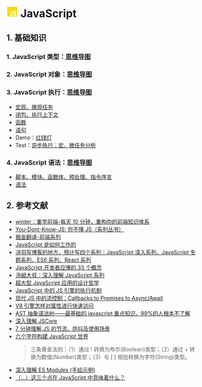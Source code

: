 # <img src="./Assets/icons/JavaScript.png" width="30px" height="30px"> JavaScript

## 1. 基础知识

### 1. JavaScript 类型：[思维导图](/Notes/JavaScript/JavaScript类型.md)

### 2. JavaScript 对象：[思维导图](/Notes/JavaScript/JavaScript对象.md)

### 3. JavaScript 执行：[思维导图](/Notes/JavaScript/JavaScript执行.md)

- [宏观、微观任务](/Notes/JavaScript/JavaScript执行.md)
- [闭包、执行上下文](/Notes/JavaScript/JavaScript执行.md)
- [函数](/Notes/JavaScript/JavaScript执行.md)
- [语句](/Notes/JavaScript/JavaScript执行.md)
- Demo：[红绿灯](/Demo/JavaScript/trafficLight/index.html)
- Test：[异步执行：宏、微任务分析](/Notes/JavaScript/Task.md)

### 4. JavaScript 语法：[思维导图](/Notes/JavaScript/JavaScript语法.md)

- [脚本、模块、函数体、预处理、指令序言](/Notes/JavaScript/JavaScript语法.md)
- [语法](/Notes/JavaScript/JavaScript语法.md)

## 2. 参考文献

- [winter：重学前端-每天 10 分钟，重构你的前端知识体系](https://time.geekbang.org/column/intro/154)
- [You-Dont-Know-JS: 你不懂 JS（系列丛书）](https://github.com/JoeHetfield/You-Dont-Know-JS)
- [掘金翻译-前端系列](https://github.com/xitu/gold-miner/blob/master/front-end.md)
- [JavaScript 是如何工作的](https://github.com/xitu/gold-miner/blob/master/TODO1/how-javascript-works-inside-the-networking-layer-how-to-optimize-its-performance-and-security.md)
- [冴羽写博客的地方，预计写四个系列：JavaScript 深入系列、JavaScript 专题系列、ES6 系列、React 系列](https://github.com/mqyqingfeng/Blog)
- [JavaScript 开发者应懂的 33 个概念 ](https://github.com/stephentian/33-js-concepts)
- [汤姆大叔：深入理解 JavaScript 系列](http://www.cnblogs.com/TomXu/archive/2011/12/15/2288411.html#4028075)
- [超大型 JavaScript 应用的设计哲学](https://zhuanlan.zhihu.com/p/35929167)
- [JavaScript 中的 JS 引擎的执行机制](https://juejin.im/post/5a61a6786fb9a01cc026522c)
- [现代 JS 中的流控制：Callbacks to Promises to Async/Await](https://www.zcfy.cc/article/flow-control-in-modern-js-callbacks-to-promises-to-async-await)
- [V8 引擎怎样对属性进行快速访问](https://github.com/xitu/gold-miner/blob/master/TODO/fast-properties-in-v8.md)
- [AST 抽象语法树——最基础的 javascript 重点知识，99%的人根本不了解](https://juejin.im/entry/5b8ba64051882543036711dd?utm_source=gold_browser_extension)
- [深入理解 JSCore](https://juejin.im/post/5b7f6a27e51d4538b063f233?utm_medium=fe&utm_source=weixinqun)
- [7 分钟理解 JS 的节流、防抖及使用场景](https://juejin.im/post/5b8de829f265da43623c4261?utm_source=gold_browser_extension)
- [六个字符构建 JavaScript 世界](https://mp.weixin.qq.com/s/9Qb9rEc3aTi7wj49vIkUTg)
  > 三条黄金法则：（1）通过 ! 转换为布尔(Boolean)类型；（2）通过 + 转换为数值(Number)类型；（3）与 [ ] 相加转换为字符(String)类型。
- [深入理解 ES Modules (手绘示例)](https://www.zcfy.cc/article/es-modules-a-cartoon-deep-dive-mozilla-hacks-the-web-developer-blog)
- [（...）这三个点在 JavaScript 中意味着什么？](https://www.zcfy.cc/article/what-do-the-three-dots-mean-in-javascript)
